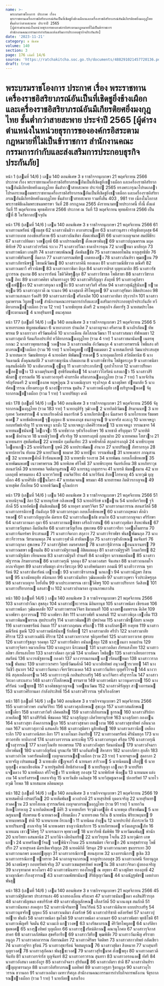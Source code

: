 ```yaml
---
name: >-
  พระบรมราชโองการ ประกาศ เรื่อง
  พระราชทานเครื่องราชอิสริยาภรณ์อันเป็นที่เชิดชูยิ่งช้างเผือกและเครื่องราชอิสริยาภรณ์อันมีเกียรติยศยิ่งมงกุฎไทย
  ชั้นต่ำกว่าสายสะพาย ประจำปี 2565
  [ผู้ดำรงตำแหน่งในหน่วยธุรการขององค์กรอิสระตามกฎหมายที่ไม่เป็นข้าราชการ
  สำนักงานคณะกรรมการกำกับและส่งเสริมการประกอบธุรกิจประกันภัย]
date: '2023-11-21'
category: ข พิเศษ
volume: 140
section: 3
page: 176 เล่มที่ 14/6
source: 'https://ratchakitcha.soc.go.th/documents/488291021457720136.pdf'
draft: true
---
```


# พระบรมราชโองการ ประกาศ เรื่อง พระราชทานเครื่องราชอิสริยาภรณ์อันเป็นที่เชิดชูยิ่งช้างเผือกและเครื่องราชอิสริยาภรณ์อันมีเกียรติยศยิ่งมงกุฎไทย ชั้นต่ำกว่าสายสะพาย ประจำปี 2565 [ผู้ดำรงตำแหน่งในหน่วยธุรการขององค์กรอิสระตามกฎหมายที่ไม่เป็นข้าราชการ สำนักงานคณะกรรมการกำกับและส่งเสริมการประกอบธุรกิจประกันภัย]

หน้า 1 (เลมที่ 14/6 ) เลม 140 ตอนพิเศษ 3 ข ราชกิจจานุเบกษา 21 พฤศจิกายน 2566 ประกาศ เรื่อง พระราชทานเครื่องราชอิสริยาภรณอันเป็นที่เชิดชูยิ่งชางเผือก และเครื่องราชอิสริยาภรณอันมีเกียรติยศยิ่งมงกุฎไทย ชั้นต่ํากวาสายสะพาย ประจําป 2565 ทรงพระกรุณาโปรดเกลาโปรดกระหมอมพระราชทานเครื่องราชอิสริยาภรณอันเป็นที่เชิดชูยิ่งชางเผือก และเครื่องราชอิสริยาภรณอันมีเกียรติยศยิ่งมงกุฎไทย ชั้นต่ํากวาสายสะพาย รวมทั้งสิ้น 403 , 981 ราย เนื่องในโอกาสพระราชพิธีเฉลิมพระชนมพรรษา วันที่ 28 กรกฎาคม 2565 ดังรายนามทายประกาศนี้ ทั้งนี้ ตั้งแต่วันที่ 11 พฤศจิกายน พุทธศักราช 2566 ประกาศ ณ วันที่ 13 พฤศจิกายน พุทธศักราช 2566 เป็นปที่ 8 ในรัชกาลปจจุบัน

หน้า 176 (เลมที่ 14/6 ) เลม 140 ตอนพิเศษ 3 ข ราชกิจจานุเบกษา 21 พฤศจิกายน 2566 61 นางสาวนพรัตน์ ปอมสุข 62 นางสาวนันธิวา ลาภาสระนอย 63 นางสาวนุสรา เจริญชัยสกุลสุข 64 นางสาวบงกช กองชัยเสรีภาพ 65 นางสาวบัณฑิตา สัตตะพันธคีรี 66 นางสาวเบญจมาศ สมบัติธีระ 67 นางสาวปทิตตา วงษฤทธิ์ 68 นางปรรณพัชร ตั้งพงษาพันธุ 69 นางสาวปฤณพรรณ มฤคพิทักษ์ 70 นางสาวปวรรัตน์ ระเวง 71 นางสาวปวีณา ธาดากิจวรคุณ 72 นางปทมา มาลัยกุล 73 นางสาวพนิตา เกตุสิริ 74 นางสาวพบพัณณ ภัคพันธธัช 75 นางสาวพลอยไพลิน หาญสุทธิชัย 76 นางสาวพัชรินทร อิ่มลาภ 77 นางสาวภรรณพัชร เกตทองสง 78 นางสาวภัณฑิรา พุฒซอน 79 นางสาวภัทรนิษฐ ไชยมณีวัฒน 80 นางสาวภาคินี ทองแดง 81 นางสาวมณีชัชวาล มณีศรี 82 นางสาวเมธาวี ศรีวานิชย 83 นางสาวเยาวธิดา ติกุล 84 นางสาวรติรส บุญยะมาลิก 85 นางสาวรัชฎาวรรณ สุนงาม 86 นางวรารัตน์ โชติวิศิษฐกุล 87 นางสาววัชรชล โพธิสาขา 88 นางสาววัชราภรณ ภิยะ 89 นางสาวศศิธร นรินทรางกูร 90 นางสาวศิริกัญญา สังฤทธิ์ 91 นางสาวศุภิสรา ฟุงเฟอง 92 นางสาวสกุณา แซซึ่ง 93 นางสาวสาวิตรี ศรีสด 94 นางสาวสุณัฏฐินันท ทวมหลุม 95 นางสาวสุภาวดี ณ ระนอง 96 นางสุมาลี ศิริไพบูลย 97 นางสาวสุรัชดา ลิขิตประคอง 98 นางสาวแสงนภา รังคสิริ 99 นางสาวเสาวนีย ศรีลาเลิศ 100 นางสาวอาทิตา ปรุงวรกิจ 101 นางสาวอุมาพรรณ วิบูลยวงศ สํานักงานคณะกรรมการกํากับและสงเสริมการประกอบธุรกิจประกันภัย ทวีติยาภรณชางเผือก (รวม 12 ราย) 1 นายชัยยุทธ มังศรี 2 นายศุภกิจ สัตยารัฐ 3 นายสมประโชค ปยะตานนท 4 นายสุรินทร ตนะศุภผล

หน้า 177 (เลมที่ 14/6 ) เลม 140 ตอนพิเศษ 3 ข ราชกิจจานุเบกษา 21 พฤศจิกายน 2566 5 นายอรรถพล พิบูลธนพัฒนา 6 นายอาภากร ปานเลิศ 7 นางกาญจนา ศรีคราม 8 นางภีรภัตน ทัพพรหม 9 นางเยาวภา ศรีวัฒนศักดิ์ 10 นางวงเดือน อัตโสภณวัฒนา 11 นางสาวสมนา ทัฬหเมธา 12 นางสาวสุมาลี รัตนเรืองประทีป ทวีติยาภรณมงกุฎไทย (รวม 4 ราย) 1 นางสาวชมานันท เนตรพุกกณะ 2 นางสาวพุทธภรณ วงครอด 3 นางสาวเพลิน อังวัฒนกุล 4 นางสาวอรพรรณี โพธิ์แสง ตริตาภรณชางเผือก (รวม 16 ราย) 1 นายไพบูลย เปยมเมตตา 2 นายสมเกียรติ วัฒนาประสบสุข 3 นายสมควร วัฒนพิทยกุล 4 นายอดิศร พิพัฒนวรพงศ 5 นายอุดมเกียรติ สวัสดิ์พานิช 6 นางจินดามณี ตั้งคุณสมบัติ 7 นางสาวชญานิน เกิดผลงาม 8 นางสาวชัชวริน โชติชูตระกูล 9 นางสาวธนิตา อนุสนธิ์อดิสัย 10 นางธิดาภรณ อุนชู 11 นางสาวประภาภัสร กุลปวโรภาส 12 นางสาวปรียดา พอคาชาง 13 นางมยุรินทร สุทธิรัตนพันธ 14 นางสาววิไลรัตน์ แสงแกว 15 นางสาวสิริพักตร สุวรรณทัต 16 นางสาวอายุศรี คําบรรลือ ตริตาภรณมงกุฎไทย (รวม 7 ราย) 1 นายจักริน จรัญรัตนศรี 2 นายปองภพ ทฤษฎิคุณ 3 นางคณิญาภร จรุงกิจกุล 4 นางชุลีพร ปทมาลัย 5 นางทัศนวรรณ เที่ยงตระกูล 6 นางปยวรรณ ขุมสิน 7 นางสาวหนึ่งฤทัย เฮงบริบูรณพงศ จัตุรถาภรณชางเผือก (รวม 1 ราย) 1 นายปรัชญา ดาดี

หน้า 178 (เลมที่ 14/6 ) เลม 140 ตอนพิเศษ 3 ข ราชกิจจานุเบกษา 21 พฤศจิกายน 2566 จัตุรถาภรณมงกุฎไทย (รวม 183 ราย) 1 นายกฤติรัฐ วุฒิวงค 2 นายกิตติวัฒน สิรมานนท 3 นายกุลยศ วิเศษสรรพ 4 นายเกรียงศักดิ์ ธนอารักษ์ 5 นายเกียรติกอง นิ่มสาคร 6 นายไกรเทพ รัชตพรพงศ 7 นายขัตติยพงศ รุงบุญคง 8 นายคงกฤช ธนกาญจน 9 นายจรัส คะละภู 10 นายเจษฎา กอบทรัพย์เจริญ 11 นายเจษฎา นรมั่ง 12 นายเจษฎา เลิศศิริวรพงศ 13 นายเจษฎา วรรณเขจร 14 นายชนมชนันท โตะเจะ 15 นายชัชวาล จุฬาเรืองอักษร 16 นายชาลี ศรีบุญมา 17 นายฑิติพงศ ชัยอํานวย 18 นายณัฐวิทย ศรีเจริญ 19 นายทรงฤทธิ์ กุลนาฝาย 20 นายทศพล ใสสวาง 21 นายธนสาร สุขสัมพันธ 22 นายธนัท กุมสันเทียะ 23 นายธีรศักดิ์ สกุลดํารงกฤติ 24 นายธีระยุทธ ไผตาแกว 25 นายนิรันทร บุษดี 26 นายประพัฒน อํานวย 27 นายปรัชญ ภัทรากรกุล 28 นายปลายวิน ทับถม 29 นายปวินท ชลมาศ 30 นายปยะ วรรณพันธ 31 นายพงศกร ภาณุสานต 32 นายพงษศักดิ์ ชีวรัตนพงษ 33 นายพรชัย รองราช 34 นายพัฒน กอบเกื้อชัยพงษ 35 นายพัฒนพงศ เนาวพรพรรณ 36 นายพิภพ ศรีโพธิ์ 37 นายพีระยุทธ จันทร์เอี่ยม 38 นายภัทราวุธ สอนสวัสดิ์ 39 นายยศพล จิตติมานุสรณ 40 นายรชฎ เกตุบรรจง 41 นายรติ พิมพสมาน 42 นายเลอฤทธิ์ พรหมทอง 43 นายวรวิทย งามจิตวิริยะ 44 นายวิรัตน์ สิงหไกรหาญ 45 นายวุฒิ บุญเผือก 46 นายศิริชัย ปนโมรา 47 นายสมเจตน พรมมา 48 นายสารพล กิตติวรกาญจน 49 นายสุพิศ กั๊กเอี่ยม 50 นายอธิวัฒน คุโณปการ

หน้า 179 (เลมที่ 14/6 ) เลม 140 ตอนพิเศษ 3 ข ราชกิจจานุเบกษา 21 พฤศจิกายน 2566 51 นายอนิรุจน ลิลา 52 นายอนุรักษ์ กลึงพงษ 53 นายอภิรักษ์ แซดาน 54 นายอัครวิทย รุจิภักดิ์ 55 นายอัศนีย ตันติเหมันต 56 นายอุดร มาตรวิจิตร 57 นางสาวกนกวรรณ สอนสวัสดิ์ 58 นางสาวกรรติการ กันตังกุล 59 นางสาวกรอุมา กอบเกื้อชัยพงษ 60 นางสาวกฤษณา ศักดิวรพงศ 61 นางสาวกัญญาภัค ฉัตรเท 62 นางสาวกันตชลัช ตามไท 63 นางสาวกาญจนา ศรีรักษา 64 นางสาวกานดา อุมา 65 นางสาวกานตพิชชา เสรีอภิวาสน 66 นางสาวกุลธิดา สิงหะพันธ 67 นางสาวขวัญชนก ลิ่มบัณฑิต 68 นางสาวขวัญเรือน สุขเกษม 69 นางสาวจรียา วงศมโนธรรม 70 นางสาวจันทร์พร ธีระสานต 71 นางสาวจิดาภา สกุลวา 72 นางสาวจิราพัชร พันธพัฒนกุล 73 นางสาวจีรวรรณ วัชรมานพกุล 74 นางสาวจุฬวดี สายัณหกุล 75 นางสาวจุฬาลักษณ ชมจันทร์ 76 นางสาวญาดา สุขเกษม 77 นางสาวฐิติพร อมรศาสตร 78 นางสาวฐิติวรรณ ออนนาเรนทร 79 นางสาวณธษา ผอนผัน 80 นางสาวณัฐกานต ลิขิตผลผดุง 81 นางสาวณัฐฐาศิริ โกมลวิทย 82 นางสาวณัฐณิชา เทียนหอม 83 นางสาวณัฐนรี ปานศรี 84 นางณัฐยา นราเขมอนันต 85 นางสาวณัฐวรรณ ภิรมยาภรณ 86 นางสาวดรุณี จุลอดุง 87 นางดวงสมร จันเสนา 88 นางสาวถนอมใจ ลาภเจริญพร 89 นางสาวทัตชญา ดํารงวัชระกุล 90 นางทิพย์มลฑา กอมณี 91 นางทิวาวรรณ จุทารัตน์ 92 นางสาวธิดารัตน์ เลาะมะ 93 นางสาวธีราภรณ นกแกว 94 นางสาวนัฏพร กีชานนท 95 นางนัทธฤทัย สนิทนอก 96 นางสาวนันทิยา วุฒิมงคลชัย 97 นางสาวบุษรา จิ๋วประดิษฐกุล 98 นางสาวเบญจา ใยยั่งยืน 99 นางประภาพรรณ เชาววิศิษฐ 100 นางสาวปริยากร วัดสิงห 101 นางสาวปรียาภรณ แสงสวาง 102 นางสาวปาณรดา ญาณภาพเกวสิน

หน้า 180 (เลมที่ 14/6 ) เลม 140 ตอนพิเศษ 3 ข ราชกิจจานุเบกษา 21 พฤศจิกายน 2566 103 นางสาวปาวีณา สุขสลุง 104 นางสาวปยะวรรณ มิลินทานุช 105 นางสาวพนิดา เชียรเดช 106 นางสาวพนิดา วุฒิมงคลชัย 107 นางสาวพรรณวิจิตร ธิมามนตรี 108 นางพรอมพรรณ ดีเลิศ 109 นางพัชรา สุภาวรรณ 110 นางพัชรา สีขํา 111 นางสาวพัชรี นาคสนธิ์ 112 นางสาวพิกุล เซงซิ้ม 113 นางสาวพิมพพรรณ สุขประเสริฐ 114 นางสาวพิมพสิริ ปุษปาคม 115 นางสาวพีรภัสสร นาคสุข 116 นางสาวเพชรรัตน์ อินผล 117 นางสาวภฤศมน ศรีแกว 118 นางภักตรศิริ ยงยุทธ 119 นางสาวมณีรัตน์ ชูมณี 120 นางสาวมนัสนันท รักสัตย 121 นางสาวมาลัย ศรีบัว 122 นางสาวมาลัย ศิริราช 123 นางสาวเมธินี คีรีราช 124 นางสาวเยาวเรศ จุติกุลทรัพย์ 125 นางสาวเยาวเรศ สุขรอบ 126 นางสาวรัฐชญา รอดพุก 127 นางสาวรัตติยา อนันตสลุง 128 นางรุงนภา หอมปาน 129 นางสาวรุจิตรา หมวกเอี่ยม 130 นางลฎาภา นีระมนต 131 นางสาวลลิดา ภัทรแสงไทย 132 นางสาวลลิษา ภัทรแสงไทย 133 นางสาวลัดดา กุลวุฒิ 134 นางลัดดา โพธิตุย 135 นางสาวเลียบลาวรรณ สมรัตน์ 136 นางวรณัฐธยาน กองคํา 137 นางวรรณกานต แกวรัตนปทมา 138 นางสาววราภรณ พันธนะ 139 นางสาววเรศรา วิสุทธิ์วัฒนศักดิ์ 140 นางวลัยทิพย์ อนุวงศวรเวทย 141 นางวันชีวี สุนากร 142 นางสาววันทนา เจียรวัชระมงคล 143 นางสาววันทิยา บุญศรีโรจน 144 นางวาทินี สกุลเหลืองอราม 145 นางสาววารุณี กอสินประเสริฐ 146 นางวิจิตรา ศรีสุวรรโณ 147 นางสาววิยะดา เสาะแสวง 148 นางสาววิไลลักษณ ธรรมราช 149 นางสาวศนิสา นาวานุเคราะห 150 นางศรีรัตน์ วงศพุทธ 151 นางศิชชญกาญจน วงศธนวัฒน 152 นางสาวศิรัญญา สวางอารมณ 153 นางสาวศิริกานดา กําลังประสิทธิ์ 154 นางสาวศิริวรรณ จุฬาเรืองอักษร

หน้า 181 (เลมที่ 14/6 ) เลม 140 ตอนพิเศษ 3 ข ราชกิจจานุเบกษา 21 พฤศจิกายน 2566 155 นางสาวศิวาพร งามจิตวิริยะ 156 นางสาวศุภลักษณ สุขะกูล 157 นางสาวสมลักษณ แซเตี๋ยว 158 นางสาวสาวิตรี เลิศคชสีห 159 นางสาวสิภัทภรณ ชูกรณ 160 นางสาวสิริปภา ภาคอัตถ 161 นางสิริรัชนี พืชมงคล 162 นางสุกัญญา เลิศวิทยานุรักษ์ 163 นางสุกัลยา กองอน 164 นางสาวสุชา อังคภากรณกุล 165 นางสาวสุชาดา เหลางาม 166 นางสาวสุธาทิพย์ กลิ่นนวลกมล 167 นางสาวสุภาวดี แสนคลัง 168 นางสาวสุมิตรา มูสิกพันธุ 169 นางสาวเสาวนีย เหลืองระลึก 170 นางสาวอนิสลา ลิลา 171 นางอโนมา อินทรีย 172 นางสาวอมรรัตน์ ศิรินันธกุล 173 นางสาวอรทัย ทาบึงกาฬ 174 นางสาวอรวรรณ มาระเพ็ญ 175 นางสาวอรอุมา ศรีสุด 176 นางสาวอรุณี ชางสุวรรณ 177 นางอรุโณทัย ทองพรหม 178 นางสาวอังศุธร รัตนอนันต 179 นางสาวอัจฉรา เอียวพันธ 180 นางสาวอัญรัตน์ บูรณะรัช 181 นางอันชรีย สีหาสาร 182 นางอาภัสรา สุกสัก 183 นางสาวอําไพ วงศารัตนศิลป เบญจมาภรณชางเผือก (รวม 23 ราย) 1 นายจตุรงค สุดลาภา 2 นายจรัญ เปรมชนม 3 นายธงชัย ปญจเสวี 4 นายนคร สาริวงค 5 นายนิคมน เสือปู 6 นายบุญสง คามะเชียงพิณ 7 นายปฐมสิทธิ์ สิทธิสําอางค 8 นายปริญญา เกงนา 9 นายปรีชา แจมดวง 10 นายพัลลภ ศรีใจทุง 11 นายพิเชฐ กองสุข 12 นายพิทักษ์ พึ่งคุม 13 นายมนพ แต่งงาม 14 นายรังสรรค เหลาเจริญ 15 นายวันชัย เฉลิมสุข 16 นายวิสุมชูณรงค ปองทรัพย์ 17 นายไวยวุฒิ โทพล 18 นายสมภพ ลลิตนพกุล

หน้า 182 (เลมที่ 14/6 ) เลม 140 ตอนพิเศษ 3 ข ราชกิจจานุเบกษา 21 พฤศจิกายน 2566 19 นายสมศักดิ์ เปรมปวีณ 20 นายสัมพันธ ดวงปากดี 21 นายสุรสิทธิ์ บุดดาเจริญ 22 นายสุรินทร ฮวดควน 23 นายโสภณ สุวรรณรัตน์ เบญจมาภรณมงกุฎไทย (รวม 91 ราย) 1 นายกวิน สิงหไกรหาญ 2 นายกิตติพงษ มีศิริ 3 นายชยภัทร จิรวุฒิวงศชัย 4 นายชยุต ปรีชาพัฒน 5 นายณฐนนท ทับพรหม 6 นายณรงค เทียมเมือง 7 นายทรงพล รัชโน 8 นายธนิน พิริยะพฤนท 9 นายนบพรณ ขําดี 10 นายนรเทพ ถีระแกว 11 นายนิคม อ่ําอุน 12 นายประทีป สังกระหวัด 13 นายปรินทร ลาภเจริญ 14 นายพงศธร ชาญวานิชบริการ 15 นายภัทรพงศ หวังผลบูรณภัท 16 นายแมน เชาววิศิษฐ 17 นายรณกาจ พุทธวงศ 18 นายวริทธิ์ ธัมพิพิธ 19 นายวัฒนพันธุ พํานัก 20 นายวิทยา แสนพานิช 21 นายวินิจ เตียอินทรีย 22 นายวีรยุทธ ใจเย็น 23 นายวุฒิกร เกษแกว 24 นายศรัณยวัจน วงศพินิจวโรดม 25 นายสมมิตร เจียวกก 26 นายสุขสําราญ โพธิ์ปรึก 27 นายสุรเดช ฉัตรเชิดเจริญกุล 28 นายอดิกิติ์ วัชรดุล 29 นางสาวกนกพร ขุนบรรเทา 30 นางสาวกนกพร มงคลปญญา 31 นางสาวกรณิการ สอนสุภาพ 32 นางกรรณิการ ชูเชิด 33 นางสาวกรรณิการ ทาทราย 34 นางกาญจนาภรณ หาญประกอบสุข 35 นางสาวเกศนี รัถยานุกูล 36 นางขนิษฐา กอบทรัพย์เจริญ 37 นางสาวเขมสุพรทิพย์ พงษวัน 38 นางสาวจิรดา ฝูงทองเจริญ 39 นางจุฑามาศ พวงโมรา 40 นางสาวชนินทรา ทองใหญ ณ อยุธยา 41 นางชุลีพร ทองฤทธิ์ 42 นางญาณิศา เรืองสุวรรณ 43 นางสาวณพัสชานันท สิริธัญญาวัฒน 44 นางณัฏฐพัชร เดชอําภาพันธุ

หน้า 183 (เลมที่ 14/6 ) เลม 140 ตอนพิเศษ 3 ข ราชกิจจานุเบกษา 21 พฤศจิกายน 2566 45 นางสาวณัฐธิดาพร ประสารแสง 46 นางทองเลื่อน ศรีละคร 47 นางสาวธนันทลดา คงสินสิริวรกุล 48 นางสาวธัญชนก คชบริรักษ์ 49 นางสาวธัญญลักษณ เสือสวัสดิ์ 50 นางนงนุช สมภักดี 51 นางสาวนันทนา สงคสุภา 52 นางสาวนิจรินทร โทนวิรัตน์ 53 นางสาวนิตินาท แบบประเสริฐ 54 นางสาวนุชจรีย บุญคง 55 นางสาวเนติมา สังฆรักษ์ 56 นางสาวปาริชาติ คลังทรัพย์ 57 นางสาวปุยฝาย พันธัง 58 นางสาวพนิดา ชุมโชติ 59 นางสาวพนิดา ดวงเนตร 60 นางสาวพัดชา พุทธิโชติ 61 นางสาวเพ็ญศรี จิตมั่น 62 นางมะลิ แกววงษ 63 นางรัชดาภรณ ศิริวัชรไพบูลย 64 นางรัติยา ชุมพงศ 65 นางรุงทิพย์ บุญเผือก 66 นางสาวรุงรัตน์ติกาณ คณานุโกศล 67 นางสาวรุจิภาส สาคร 68 นางสาวลภัสพิมล สุขศรีอารีย 69 นางสาววัชรีย พุฒพิชัย 70 นางสาววันเพ็ญ ศรีราชาอนุกูล 71 นางสาวศกลวรรณ กัลยาณมิตร 72 นางสาวศิริพร จิตติพร 73 นางสาวสกาวทิพย์ กลัดเขียว 74 นางสาวสุจิรา ชูรัตน์ 75 นางสาวสุธารัตน์ จิตสมบูรณ 76 นางสาวสุธิดา สิงหนาท 77 นางสุนทรี บุญยวงศ 78 นางสาวสุภัคณา พันธุขะวงศ 79 นางสาวสุรียมาศ สังขพยุง 80 นางสาวอมรวดี จันทับ 81 นางสาวอรจํารัส บุญจันทร์ 82 นางสาวอรวรรณ สุนทรา 83 นางสาวอรอนงค ทัศรี 84 นางสาวอังสนา เดชะอังกูร 85 นางสาวอัจฉรา สุริยันต 86 นางสาวอัมรา ขําดี 87 นางสาวอินทิรา ปญญาธรรมกุล 88 นางสาวอิสริยาภรณ ผลทิพย์ 89 นางสาวอุรุสา ฐิตานุกูล 90 นางสาวอุไรวรรณ ขวานอก 91 นางสาวเอลิมา เมฑาวริศกุล สํานักงานคณะกรรมการกํากับกิจการพลังงาน จัตุรถาภรณชางเผือก (รวม 1 ราย) 1 นายกัลย แสงเรือง

